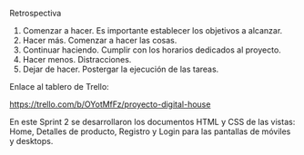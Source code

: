Retrospectiva

1. Comenzar a hacer.
    Es importante establecer los objetivos a alcanzar.
2. Hacer más.
    Comenzar a hacer las cosas.
3. Continuar haciendo.
    Cumplir con los horarios dedicados al proyecto.
4. Hacer menos.
    Distracciones.
5. Dejar de hacer.
    Postergar la ejecución de las tareas.

Enlace al tablero de Trello:

https://trello.com/b/OYotMfFz/proyecto-digital-house


En este Sprint 2 se desarrollaron los documentos HTML y CSS de las vistas: Home, Detalles de producto, Registro y Login para las pantallas de móviles y desktops.
